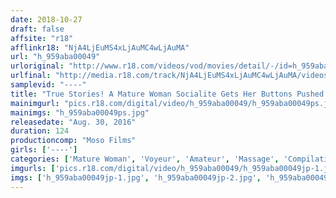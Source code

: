 ```yaml
---
date: 2018-10-27
draft: false
affsite: "r18"
afflinkr18: "NjA4LjEuMS4xLjAuMC4wLjAuMA"
url: "h_959aba00049"
urloriginal: "http://www.r18.com/videos/vod/movies/detail/-/id=h_959aba00049"
urlfinal: "http://media.r18.com/track/NjA4LjEuMS4xLjAuMC4wLjAuMA/videos/vod/movies/detail/-/id=h_959aba00049"
samplevid: "----"
title: "True Stories! A Mature Woman Socialite Gets Her Buttons Pushed At A Secret Shirokane Breast Massage Parlor And Turns Into A Slutty Whore A Crazy Mature Woman, A Horny Married Woman!"
mainimgurl: "pics.r18.com/digital/video/h_959aba00049/h_959aba00049ps.jpg"
mainimgs: "h_959aba00049ps.jpg"
releasedate: "Aug. 30, 2016"
duration: 124
productioncomp: "Moso Films"
girls: ['----']
categories: ['Mature Woman', 'Voyeur', 'Amateur', 'Massage', 'Compilation']
imgurls: ['pics.r18.com/digital/video/h_959aba00049/h_959aba00049jp-1.jpg', 'pics.r18.com/digital/video/h_959aba00049/h_959aba00049jp-2.jpg', 'pics.r18.com/digital/video/h_959aba00049/h_959aba00049jp-3.jpg', 'pics.r18.com/digital/video/h_959aba00049/h_959aba00049jp-4.jpg', 'pics.r18.com/digital/video/h_959aba00049/h_959aba00049jp-5.jpg', 'pics.r18.com/digital/video/h_959aba00049/h_959aba00049jp-6.jpg', 'pics.r18.com/digital/video/h_959aba00049/h_959aba00049jp-7.jpg', 'pics.r18.com/digital/video/h_959aba00049/h_959aba00049jp-8.jpg', 'pics.r18.com/digital/video/h_959aba00049/h_959aba00049jp-9.jpg', 'pics.r18.com/digital/video/h_959aba00049/h_959aba00049jp-10.jpg', 'pics.r18.com/digital/video/h_959aba00049/h_959aba00049jp-11.jpg', 'pics.r18.com/digital/video/h_959aba00049/h_959aba00049jp-12.jpg', 'pics.r18.com/digital/video/h_959aba00049/h_959aba00049jp-13.jpg', 'pics.r18.com/digital/video/h_959aba00049/h_959aba00049jp-14.jpg', 'pics.r18.com/digital/video/h_959aba00049/h_959aba00049jp-15.jpg', 'pics.r18.com/digital/video/h_959aba00049/h_959aba00049jp-16.jpg', 'pics.r18.com/digital/video/h_959aba00049/h_959aba00049jp-17.jpg', 'pics.r18.com/digital/video/h_959aba00049/h_959aba00049jp-18.jpg', 'pics.r18.com/digital/video/h_959aba00049/h_959aba00049jp-19.jpg', 'pics.r18.com/digital/video/h_959aba00049/h_959aba00049jp-20.jpg']
imgs: ['h_959aba00049jp-1.jpg', 'h_959aba00049jp-2.jpg', 'h_959aba00049jp-3.jpg', 'h_959aba00049jp-4.jpg', 'h_959aba00049jp-5.jpg', 'h_959aba00049jp-6.jpg', 'h_959aba00049jp-7.jpg', 'h_959aba00049jp-8.jpg', 'h_959aba00049jp-9.jpg', 'h_959aba00049jp-10.jpg', 'h_959aba00049jp-11.jpg', 'h_959aba00049jp-12.jpg', 'h_959aba00049jp-13.jpg', 'h_959aba00049jp-14.jpg', 'h_959aba00049jp-15.jpg', 'h_959aba00049jp-16.jpg', 'h_959aba00049jp-17.jpg', 'h_959aba00049jp-18.jpg', 'h_959aba00049jp-19.jpg', 'h_959aba00049jp-20.jpg']
---
```

